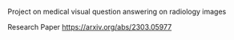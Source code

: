 Project on medical visual question answering on radiology images

Research Paper https://arxiv.org/abs/2303.05977

